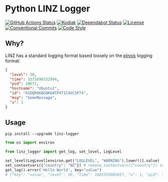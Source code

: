 # Python LINZ Logger

[![GitHub Actions Status](https://github.com/linz/python-linz-logger/workflows/Build/badge.svg)](https://github.com/linz/python-linz-logger/actions)
[![Kodiak](https://badgen.net/badge/Kodiak/enabled?labelColor=2e3a44&color=F39938)](https://kodiakhq.com/)
[![Dependabot Status](https://badgen.net/badge/Dependabot/enabled?labelColor=2e3a44&color=blue)](https://github.com/linz/python-linz-logger/network/updates)
[![License](https://badgen.net/github/license/linz/python-linz-logger?labelColor=2e3a44&label=License)](https://github.com/linz/python-linz-logger/blob/master/LICENSE)
[![Conventional Commits](https://badgen.net/badge/Commits/conventional?labelColor=2e3a44&color=EC5772)](https://conventionalcommits.org)
[![Code Style](https://badgen.net/badge/Code%20Style/black?labelColor=2e3a44&color=000000)](https://github.com/psf/black)

## Why?

LINZ has a standard logging format based loosely on the [pinojs](https://github.com/pinojs/pino) logging format:

```json
{
  "level": 30,
  "time": 1571696532994,
  "pid": 10671,
  "hostname": "Ubuntu1",
  "id": "01DQR6KQG0K60TP4T1C4VC5P74",
  "msg": "SomeMessage",
  "v": 1
}
```

## Usage

```
pip install --upgrade linz-logger
```

```python
from os import environ

from linz_logger import get_log, set_level, LogLevel

set_level(LogLevel[environ.get("LOGLEVEL", "WARNING").lower()].value)
set_contextvars({"country": "NZ"}) # remove_contextvars(["country"]) to remove a key
get_log().error('Hello World', key="value")
# {"key": "value", "level": 50, "time": 1601555605017, "v": 1, "pid": 311800, "id": "8f965ad3-4d43-42cf-a650-e4f5e4707f07", "msg": "Hello World", "hostname": "Ubuntu1", "country": "NZ"}
```
